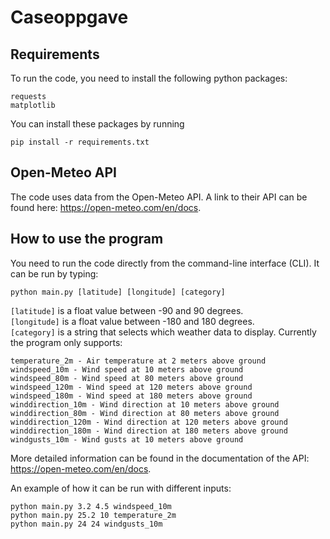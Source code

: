 # Caseoppgave

## Requirements
To run the code, you need to install the following python packages:

```
requests
matplotlib
```
You can install these packages by running

```
pip install -r requirements.txt
```

## Open-Meteo API
The code uses data from the Open-Meteo API. A link to their API can be found here: https://open-meteo.com/en/docs.

## How to use the program
You need to run the code directly from the command-line interface (CLI). It can be run by typing:

```
python main.py [latitude] [longitude] [category]
```

`[latitude]` is a float value between -90 and 90 degrees. \
`[longitude]` is a float value between -180 and 180 degrees. \
`[category]` is a string that selects which weather data to display. Currently the program only supports:

```
temperature_2m - Air temperature at 2 meters above ground
windspeed_10m - Wind speed at 10 meters above ground
windspeed_80m - Wind speed at 80 meters above ground
windspeed_120m - Wind speed at 120 meters above ground
windspeed_180m - Wind speed at 180 meters above ground
winddirection_10m - Wind direction at 10 meters above ground
winddirection_80m - Wind direction at 80 meters above ground
winddirection_120m - Wind direction at 120 meters above ground
winddirection_180m - Wind direction at 180 meters above ground
windgusts_10m - Wind gusts at 10 meters above ground
```
More detailed information can be found in the documentation of the API: https://open-meteo.com/en/docs.

An example of how it can be run with different inputs:
```
python main.py 3.2 4.5 windspeed_10m
python main.py 25.2 10 temperature_2m
python main.py 24 24 windgusts_10m
```

